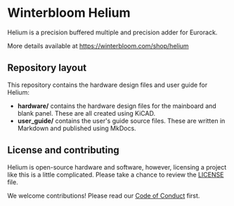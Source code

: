 # Winterbloom Helium

Helium is a precision buffered multiple and precision adder for Eurorack.

More details available at https://winterbloom.com/shop/helium

## Repository layout

This repository contains the hardware design files and user guide for Helium:

- **hardware/** contains the hardware design files for the mainboard and blank panel. These are all created using KiCAD.
- **user_guide/** contains the user's guide source files. These are written in Markdown and published using MkDocs.

## License and contributing

Helium is open-source hardware and software, however, licensing a project like this is a little complicated. Please take a chance to review the [LICENSE](LICENSE.md) file.

We welcome contributions! Please read our [Code of Conduct](CODE_OF_CONDUCT.md) first.
